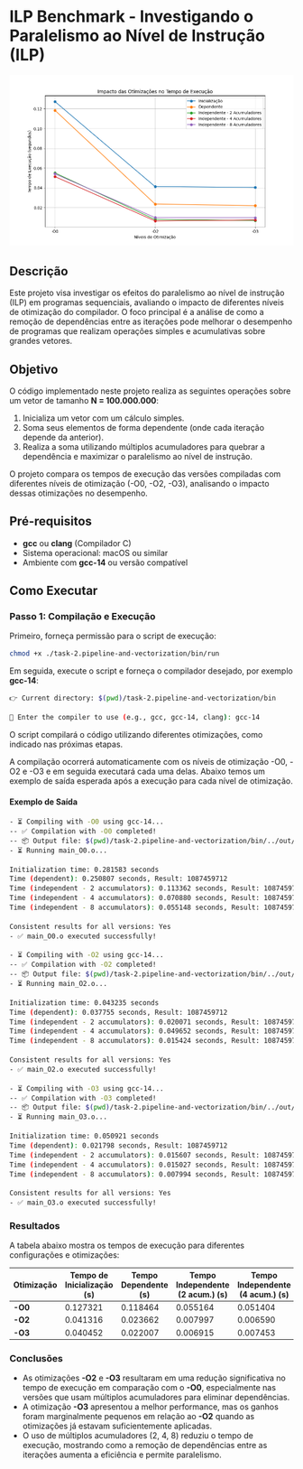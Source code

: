 # ILP Benchmark - Investigando o Paralelismo ao Nível de Instrução (ILP)

![chart](./assets/charts/chart.png)

## Descrição

Este projeto visa investigar os efeitos do paralelismo ao nível de instrução (ILP) em programas sequenciais, avaliando o impacto de diferentes níveis de otimização do compilador. O foco principal é a análise de como a remoção de dependências entre as iterações pode melhorar o desempenho de programas que realizam operações simples e acumulativas sobre grandes vetores.

## Objetivo

O código implementado neste projeto realiza as seguintes operações sobre um vetor de tamanho **N = 100.000.000**:

1. Inicializa um vetor com um cálculo simples.
2. Soma seus elementos de forma dependente (onde cada iteração depende da anterior).
3. Realiza a soma utilizando múltiplos acumuladores para quebrar a dependência e maximizar o paralelismo ao nível de instrução.

O projeto compara os tempos de execução das versões compiladas com diferentes níveis de otimização (-O0, -O2, -O3), analisando o impacto dessas otimizações no desempenho.

## Pré-requisitos

- **gcc** ou **clang** (Compilador C)
- Sistema operacional: macOS ou similar
- Ambiente com **gcc-14** ou versão compatível

## Como Executar

### Passo 1: Compilação e Execução

Primeiro, forneça permissão para o script de execução:

```bash
chmod +x ./task-2.pipeline-and-vectorization/bin/run
```

Em seguida, execute o script e forneça o compilador desejado, por exemplo **gcc-14**:

```bash
👉 Current directory: $(pwd)/task-2.pipeline-and-vectorization/bin

🎯 Enter the compiler to use (e.g., gcc, gcc-14, clang): gcc-14
```

O script compilará o código utilizando diferentes otimizações, como indicado nas próximas etapas.

A compilação ocorrerá automaticamente com os níveis de otimização -O0, -O2 e -O3 e em seguida executará cada uma delas. Abaixo temos um exemplo de saída esperada após a execução para cada nível de otimização.

#### Exemplo de Saída

```bash
- ⏳ Compiling with -O0 using gcc-14...
-- ✅ Compilation with -O0 completed!
-- 📦 Output file: $(pwd)/task-2.pipeline-and-vectorization/bin/../out/main_O0.o
- ⏳ Running main_O0.o...

Initialization time: 0.281583 seconds
Time (dependent): 0.250807 seconds, Result: 1087459712
Time (independent - 2 accumulators): 0.113362 seconds, Result: 1087459712
Time (independent - 4 accumulators): 0.070880 seconds, Result: 1087459712
Time (independent - 8 accumulators): 0.055148 seconds, Result: 1087459712

Consistent results for all versions: Yes
- ✅ main_O0.o executed successfully!

- ⏳ Compiling with -O2 using gcc-14...
-- ✅ Compilation with -O2 completed!
-- 📦 Output file: $(pwd)/task-2.pipeline-and-vectorization/bin/../out/main_O2.o
- ⏳ Running main_O2.o...

Initialization time: 0.043235 seconds
Time (dependent): 0.037755 seconds, Result: 1087459712
Time (independent - 2 accumulators): 0.020071 seconds, Result: 1087459712
Time (independent - 4 accumulators): 0.049652 seconds, Result: 1087459712
Time (independent - 8 accumulators): 0.015424 seconds, Result: 1087459712

Consistent results for all versions: Yes
- ✅ main_O2.o executed successfully!

- ⏳ Compiling with -O3 using gcc-14...
-- ✅ Compilation with -O3 completed!
-- 📦 Output file: $(pwd)/task-2.pipeline-and-vectorization/bin/../out/main_O3.o
- ⏳ Running main_O3.o...

Initialization time: 0.050921 seconds
Time (dependent): 0.021798 seconds, Result: 1087459712
Time (independent - 2 accumulators): 0.015607 seconds, Result: 1087459712
Time (independent - 4 accumulators): 0.015027 seconds, Result: 1087459712
Time (independent - 8 accumulators): 0.007994 seconds, Result: 1087459712

Consistent results for all versions: Yes
- ✅ main_O3.o executed successfully!
```

### Resultados

A tabela abaixo mostra os tempos de execução para diferentes configurações e otimizações:

| Otimização | Tempo de Inicialização (s) | Tempo Dependente (s) | Tempo Independente (2 acum.) (s) | Tempo Independente (4 acum.) (s) | Tempo Independente (8 acum.) (s) |
|------------|----------------------------|-----------------------|-----------------------------------|-----------------------------------|-----------------------------------|
| **-O0**    | 0.127321                   | 0.118464              | 0.055164                          | 0.051404                          | 0.054173                          |
| **-O2**    | 0.041316                   | 0.023662              | 0.007997                          | 0.006590                          | 0.009964                          |
| **-O3**    | 0.040452                   | 0.022007              | 0.006915                          | 0.007453                          | 0.009818                          |

### Conclusões

- As otimizações **-O2** e **-O3** resultaram em uma redução significativa no tempo de execução em comparação com o **-O0**, especialmente nas versões que usam múltiplos acumuladores para eliminar dependências.
- A otimização **-O3** apresentou a melhor performance, mas os ganhos foram marginalmente pequenos em relação ao **-O2** quando as otimizações já estavam suficientemente aplicadas.
- O uso de múltiplos acumuladores (2, 4, 8) reduziu o tempo de execução, mostrando como a remoção de dependências entre as iterações aumenta a eficiência e permite paralelismo.